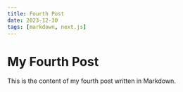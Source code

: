 ```yaml
---
title: Fourth Post
date: 2023-12-30
tags: [markdown, next.js]
---
```


# My Fourth Post

This is the content of my fourth post written in Markdown.
